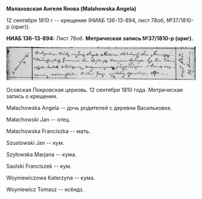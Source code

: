 **Малаховская Ангеля Янова (Małahowska Angela)**

12 сентября 1810 г -- крещение (НИАБ 136-13-894, лист 78об, №37/1810-р
(ориг)).

**НИАБ 136-13-894:** Лист 78об. **Метрическая запись №37/1810-р
(ориг).**

![](./media/1ff70c75db330a75811aec96917951f70ac040be.png)

Осовская Покровская церковь. 12 сентября 1810 года. Метрическая запись о
крещении.

Małachowska Angela -- дочь родителей с деревни Васильковка.

Małachowski Jan -- отец.

Małachowska Franciszka -- мать.

Szustowski Jan -- кум.

Szyłowska Marjana -- кума.

Saulski Franciszek -- кум.

Woyniewiczowa Katerzyna -- кума.

Woyniewicz Tomasz -- ксёндз.
